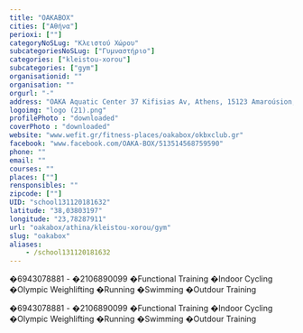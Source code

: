 ```yaml
---
title: "OAKABOX"
cities: ["Αθήνα"]
perioxi: [""]
categoryNoSLug: "Κλειστού Χώρου"
subcategoriesNoSLug: ["Γυμναστήριο"]
categories: ["kleistou-xorou"]
subcategories: ["gym"]
organisationid: ""
organisation: ""
orgurl: "-"
address: "OAKA Aquatic Center 37 Kifisias Av, Athens, 15123 Amaroúsion, Greece"
logoimg: "logo (21).png"
profilePhoto : "downloaded"
coverPhoto : "downloaded"
website: "www.wefit.gr/fitness-places/oakabox/okbxclub.gr"
facebook: "www.facebook.com/OAKA-BOX/513514568759590"
phone: ""
email: ""
courses: ""
places: [""]
rensponsibles: ""
zipcode: [""]
UID: "school131120181632"
latitude: "38,03803197"
longitude: "23,78287911"
url: "oakabox/athina/kleistou-xorou/gym"
slug: "oakabox"
aliases:
    - /school131120181632
---
```



�6943078881 - �2106890099 �Functional Training �Indoor Cycling �Olympic Weighlifting �Running �Swimming �Outdour Training

�6943078881 - �2106890099 �Functional Training �Indoor Cycling �Olympic Weighlifting �Running �Swimming �Outdour Training